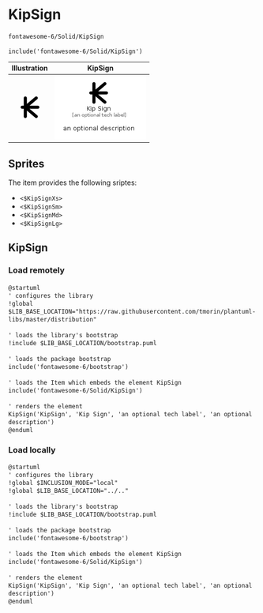 # KipSign


```text
fontawesome-6/Solid/KipSign
```

```text
include('fontawesome-6/Solid/KipSign')
```



| Illustration | KipSign |
| :---: | :---: |
| ![illustration for Illustration](../../fontawesome-6/Solid/KipSign.png) | ![illustration for KipSign](../../fontawesome-6/Solid/KipSign.Local.png) |



## Sprites
The item provides the following sriptes:

- `<$KipSignXs>`
- `<$KipSignSm>`
- `<$KipSignMd>`
- `<$KipSignLg>`





## KipSign

### Load remotely
```plantuml
@startuml
' configures the library
!global $LIB_BASE_LOCATION="https://raw.githubusercontent.com/tmorin/plantuml-libs/master/distribution"

' loads the library's bootstrap
!include $LIB_BASE_LOCATION/bootstrap.puml

' loads the package bootstrap
include('fontawesome-6/bootstrap')

' loads the Item which embeds the element KipSign
include('fontawesome-6/Solid/KipSign')

' renders the element
KipSign('KipSign', 'Kip Sign', 'an optional tech label', 'an optional description')
@enduml
```

### Load locally
```plantuml
@startuml
' configures the library
!global $INCLUSION_MODE="local"
!global $LIB_BASE_LOCATION="../.."

' loads the library's bootstrap
!include $LIB_BASE_LOCATION/bootstrap.puml

' loads the package bootstrap
include('fontawesome-6/bootstrap')

' loads the Item which embeds the element KipSign
include('fontawesome-6/Solid/KipSign')

' renders the element
KipSign('KipSign', 'Kip Sign', 'an optional tech label', 'an optional description')
@enduml
```

